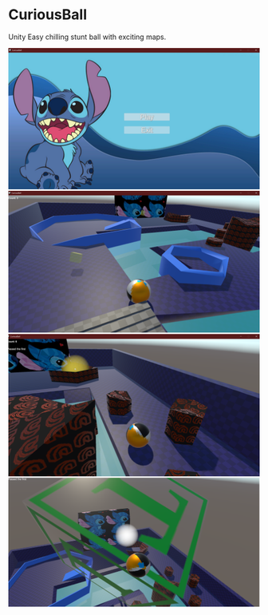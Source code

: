 # CuriousBall
Unity
Easy chilling stunt ball with exciting maps.

![plot](./CuriousBall_ss/1.png)
![plot](./CuriousBall_ss/3.png)
![plot](./CuriousBall_ss/5.png)
![plot](./CuriousBall_ss/7.png)
